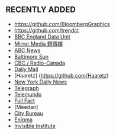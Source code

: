 ## RECENTLY ADDED

* https://github.com/BloombergGraphics
* https://github.com/trendct
* [BBC England Data Unit](https://github.com/bbc-data-unit)
* [Mirror Media 鏡傳媒](https://github.com/mirror-media)
* [ABC News](https://github.com/abcnews)
* [Baltimore Sun](https://github.com/baltimore-sun-data)
* [CBC / Radio-Canada](https://github.com/cbcrc)
* [Daily Mail](https://github.com/MailOnline)
* [Haaretz] (https://github.com/Haaretz)
* [New York Daily News](https://github.com/nydailynews)
* [Telegraph](https://github.com/telegraph)
* [Telemundo](https://github.com/telemundo)
* [Full Fact](https://github.com/FullFact)
* [Meedan]
* [City Bureau](https://github.com/City-Bureau)
* [Enigma](https://github.com/enigma-io)
* [Invisible Institute](https://github.com/invinst)
